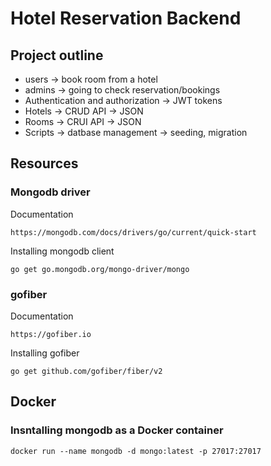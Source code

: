 # Hotel Reservation Backend

## Project outline

- users -> book room from a hotel
- admins -> going to check reservation/bookings
- Authentication and authorization -> JWT tokens
- Hotels -> CRUD API -> JSON
- Rooms -> CRUI API -> JSON
- Scripts -> datbase management -> seeding, migration

## Resources

### Mongodb driver

Documentation

```
https://mongodb.com/docs/drivers/go/current/quick-start
```

Installing mongodb client

```
go get go.mongodb.org/mongo-driver/mongo
```

### gofiber

Documentation

```
https://gofiber.io
```

Installing gofiber

```
go get github.com/gofiber/fiber/v2
```

## Docker

### Insntalling mongodb as a Docker container

```
docker run --name mongodb -d mongo:latest -p 27017:27017
```
